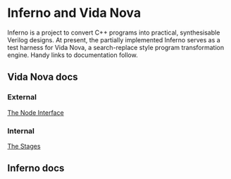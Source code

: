 # Inferno and Vida Nova

Inferno is a project to convert C++ programs into practical, synthesisable Verilog designs. At present, the partially implemented Inferno serves as a test harness for Vida Nova, a search-replace style program transformation engine. Handy links to documentation follow.

## Vida Nova docs

### External

[The Node Interface](src/node/node_interface.md)

### Internal

[The Stages](src/sr/stages.md)

## Inferno docs

